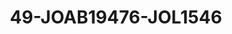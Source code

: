 ---
title: 49-JOAB19476-JOL1546
image: /v1543919832/viterbo/49-JOAB19476-JOL1546.jpg
brand: jolie
layout: vestito
---